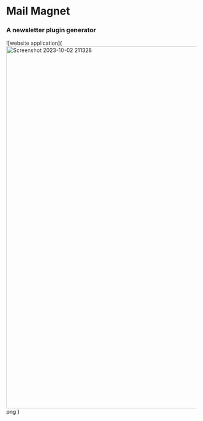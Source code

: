 # Mail Magnet
### A newsletter plugin generator
![website application](<img width="958" alt="Screenshot 2023-10-02 211328" src="https://github.com/Aamnacodes/Plugin-Generator/assets/132948148/46ffd441-97f2-4f89-8356-c898ca256be3">png
)
